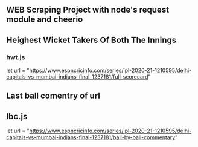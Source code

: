 ## WEB Scraping Project with node's request module and cheerio

## Heighest Wicket Takers Of Both The Innings
### hwt.js
let url = "https://www.espncricinfo.com/series/ipl-2020-21-1210595/delhi-capitals-vs-mumbai-indians-final-1237181/full-scorecard"

## Last ball comentry of url 
## lbc.js
let url = "https://www.espncricinfo.com/series/ipl-2020-21-1210595/delhi-capitals-vs-mumbai-indians-final-1237181/ball-by-ball-commentary"


